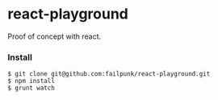 # react-playground
Proof of concept with react.

### Install
```
$ git clone git@github.com:failpunk/react-playground.git
$ npm install
$ grunt watch
```
